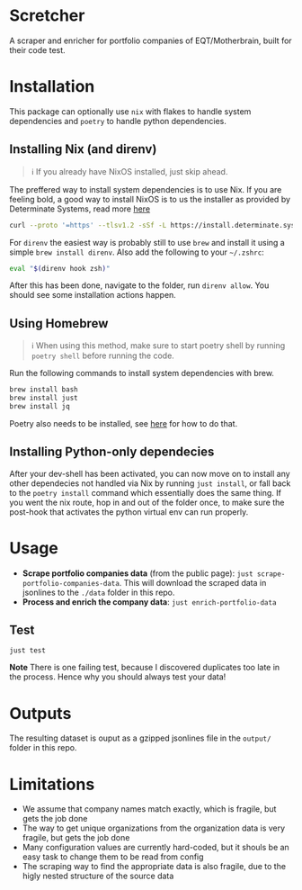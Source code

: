 # Scretcher

A scraper and enricher for portfolio companies of EQT/Motherbrain, built for their code test.

# Installation

This package can optionally use `nix` with flakes to handle system dependencies and `poetry` to handle python dependencies.

## Installing Nix (and direnv)

> :information_source: If you already have NixOS installed, just skip ahead.

The preffered way to install system dependencies is to use Nix. If you are feeling bold, a good way to install NixOS is to us the installer as provided by Determinate Systems, read more [here](https://determinate.systems/posts/determinate-nix-installer)

```bash
curl --proto '=https' --tlsv1.2 -sSf -L https://install.determinate.systems/nix | sh -s -- install
```

For `direnv` the easiest way is probably still to use `brew` and install it using a simple `brew install direnv`. Also add the following to your `~/.zshrc`:

```bash
eval "$(direnv hook zsh)"
```

After this has been done, navigate to the folder, run `direnv allow`. You should see some installation actions happen.

## Using Homebrew

> :information_source: When using this method, make sure to start poetry shell by running `poetry shell` before running the code.

Run the following commands to install system dependencies with brew.

```bash
brew install bash
brew install just
brew install jq
```

Poetry also needs to be installed, see [here](https://python-poetry.org/docs/#installing-with-pipx) for how to do that.

## Installing Python-only dependecies

After your dev-shell has been activated, you can now move on to install any other dependecies not handled via Nix by running `just install`, or fall back to the `poetry install` command which essentially does the same thing. If you went the nix route, hop in and out of the folder once, to make sure the post-hook that activates the python virtual env can run properly.

# Usage

* **Scrape portfolio companies data** (from the public page): `just scrape-portfolio-companies-data`. This will download the scraped data in jsonlines to the `./data` folder in this repo.
* **Process and enrich the company data**: `just enrich-portfolio-data`

## Test

`just test`

**Note** There is one failing test, because I discovered duplicates too late in the process. Hence why you should always test your data!

# Outputs

The resulting dataset is ouput as a gzipped jsonlines file in the `output/` folder in this repo.

# Limitations

* We assume that company names match exactly, which is fragile, but gets the job done
* The way to get unique organizations from the organization data is very fragile, but gets the job done
* Many configuration values are currently hard-coded, but it shouls be an easy task to change them to be read from config
* The scraping way to find the appropriate data is also fragile, due to the higly nested structure of the source data
